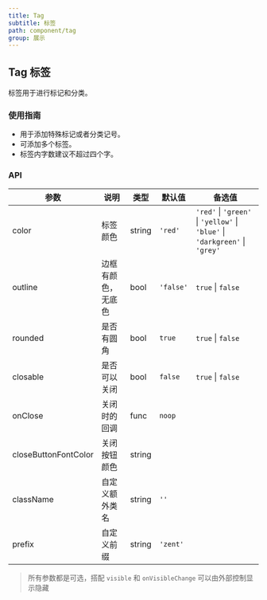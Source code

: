```yaml
---
title: Tag
subtitle: 标签
path: component/tag
group: 展示
---
```


## Tag 标签

标签用于进行标记和分类。

### 使用指南

- 用于添加特殊标记或者分类记号。
- 可添加多个标签。
- 标签内字数建议不超过四个字。

### API

| 参数                 | 说明               | 类型   | 默认值    | 备选值                                                                      |
| -------------------- | ------------------ | ------ | --------- | --------------------------------------------------------------------------- |
| color                | 标签颜色           | string | `'red'`   | `'red'` \| `'green'` \| `'yellow'` \| `'blue'` \| `'darkgreen'` \| `'grey'` |
| outline              | 边框有颜色，无底色 | bool   | `'false'` | `true` \| `false`                                                           |
| rounded              | 是否有圆角         | bool   | `true`    | `true` \| `false`                                                           |
| closable             | 是否可以关闭       | bool   | `false`   | `true` \| `false`                                                           |
| onClose              | 关闭时的回调       | func   | `noop`    |                                                                             |
| closeButtonFontColor | 关闭按钮颜色       | string |           |                                                                             |
| className            | 自定义额外类名     | string | `''`      |                                                                             |
| prefix               | 自定义前缀         | string | `'zent'`  |                                                                             |

> 所有参数都是可选，搭配 `visible` 和 `onVisibleChange` 可以由外部控制显示隐藏
